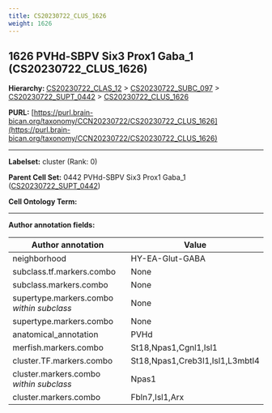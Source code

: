 ```yaml
---
title: CS20230722_CLUS_1626
weight: 1626
---
```

## 1626 PVHd-SBPV Six3 Prox1 Gaba_1 (CS20230722_CLUS_1626)
<b>Hierarchy: </b>
[CS20230722_CLAS_12](../CS20230722_CLAS_12) >
[CS20230722_SUBC_097](../CS20230722_SUBC_097) >
[CS20230722_SUPT_0442](../CS20230722_SUPT_0442) >
[CS20230722_CLUS_1626](../CS20230722_CLUS_1626)

**PURL:** [https://purl.brain-bican.org/taxonomy/CCN20230722/CS20230722_CLUS_1626](https://purl.brain-bican.org/taxonomy/CCN20230722/CS20230722_CLUS_1626)

---


**Labelset:** cluster (Rank: 0)

**Parent Cell Set:** 0442 PVHd-SBPV Six3 Prox1 Gaba_1 ([CS20230722_SUPT_0442](../CS20230722_SUPT_0442))



**Cell Ontology Term:** 

[MARKER GENES.]: #


---

[TRANSFERRED ANNOTATIONS.]: #


[AUTHOR ANNOTATION FIELDS.]: #


**Author annotation fields:**

| Author annotation | Value |
|-------------------|-------|
|neighborhood|HY-EA-Glut-GABA|
|subclass.tf.markers.combo|None|
|subclass.markers.combo|None|
|supertype.markers.combo _within subclass_|None|
|supertype.markers.combo|None|
|anatomical_annotation|PVHd|
|merfish.markers.combo|St18,Npas1,Cgnl1,Isl1|
|cluster.TF.markers.combo|St18,Npas1,Creb3l1,Isl1,L3mbtl4|
|cluster.markers.combo _within subclass_|Npas1|
|cluster.markers.combo|Fbln7,Isl1,Arx|
